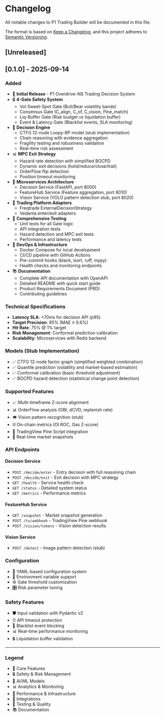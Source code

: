 # Changelog

All notable changes to P1 Trading Builder will be documented in this file.

The format is based on [Keep a Changelog](https://keepachangelog.com/en/1.0.0/),
and this project adheres to [Semantic Versioning](https://semver.org/spec/v2.0.0.html).

## [Unreleased]

## [0.1.0] - 2025-09-14

### Added
- 🎯 **Initial Release** - P1 Overdrive-NS Trading Decision System
- 🔒 **4-Gate Safety System**
  - Vol Sweet-Spot Gate (Bull/Bear volatility bands)
  - Consensus Gate (C_align, C_of, C_vision, Pine_match)
  - Liq-Buffer Gate (Risk budget vs liquidation buffer)
  - Event & Latency Gate (Blacklist events, SLA monitoring)
- 🧠 **Decision Engine**
  - CTFG 12-node Loopy-BP model (stub implementation)
  - Chain reasoning with evidence aggregation
  - Fragility testing and robustness validation
  - Real-time risk assessment
- 📊 **MPC Exit Strategy**
  - Hazard rate detection with simplified BOCPD
  - Dynamic exit decisions (hold/reduce/close/trail)
  - OrderFlow flip detection
  - Position timeout monitoring
- 🚀 **Microservices Architecture**
  - Decision Service (FastAPI, port 8000)
  - FeatureHub Service (Feature aggregation, port 8010)
  - Vision Service (YOLO pattern detection stub, port 8020)
- 🔌 **Trading Platform Adapters**
  - Freqtrade ExternalDecisionStrategy
  - Vedanta enter/exit adapters
- 🧪 **Comprehensive Testing**
  - Unit tests for all Gate logic
  - API integration tests
  - Hazard detection and MPC exit tests
  - Performance and latency tests
- 🐳 **DevOps & Infrastructure**
  - Docker Compose for local development
  - CI/CD pipeline with GitHub Actions
  - Pre-commit hooks (black, isort, ruff, mypy)
  - Health checks and monitoring endpoints
- 📚 **Documentation**
  - Complete API documentation with OpenAPI
  - Detailed README with quick start guide
  - Product Requirements Document (PRD)
  - Contributing guidelines

### Technical Specifications
- **Latency SLA**: <70ms for decision API (p95)
- **Target Precision**: 95% (MAE ≤ 0.6%)
- **Hit Rate**: 75% @ 1% target
- **Risk Management**: Conformal prediction calibration
- **Scalability**: Microservices with Redis backend

### Models (Stub Implementation)
- ✅ CTFG 12-node factor graph (simplified weighted combination)
- ✅ Quantile prediction (volatility and market-based estimation)
- ✅ Conformal calibration (basic threshold adjustment)
- ✅ BOCPD hazard detection (statistical change point detection)

### Supported Features
- 📈 Multi-timeframe Z-score alignment
- 📊 OrderFlow analysis (OBI, dCVD, replenish rate)
- 👁️ Vision pattern recognition (stub)
- ⛓️ On-chain metrics (OI ROC, Gas Z-score)
- 🎯 TradingView Pine Script integration
- 🔄 Real-time market snapshots

### API Endpoints
#### Decision Service
- `POST /decide/enter` - Entry decision with full reasoning chain
- `POST /decide/exit` - Exit decision with MPC strategy
- `GET /health` - Service health check
- `GET /status` - Detailed system status
- `GET /metrics` - Performance metrics

#### FeatureHub Service  
- `GET /snapshot` - Market snapshot generation
- `POST /tv/webhook` - TradingView Pine webhook
- `POST /vision/tokens` - Vision detection results

#### Vision Service
- `POST /detect` - Image pattern detection (stub)

### Configuration
- 📝 YAML-based configuration system
- 🔧 Environment variable support
- ⚙️ Gate threshold customization
- 🎛️ Risk parameter tuning

### Safety Features
- 🛡️ Input validation with Pydantic v2
- ⏰ API timeout protection
- 🚫 Blacklist event blocking
- 📊 Real-time performance monitoring
- 🔒 Liquidation buffer validation

---

### Legend
- 🎯 Core Features
- 🔒 Safety & Risk Management  
- 🧠 AI/ML Models
- 📊 Analytics & Monitoring
- 🚀 Performance & Infrastructure
- 🔌 Integrations
- 🧪 Testing & Quality
- 📚 Documentation
